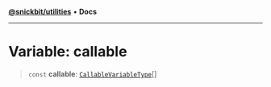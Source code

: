 [**@snickbit/utilities**](../README.md) • **Docs**

***

# Variable: callable

> `const` **callable**: [`CallableVariableType`](../type-aliases/CallableVariableType.md)[]
